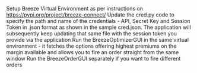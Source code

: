 Setup Breeze Virtual Environment as per instructions on https://pypi.org/project/breeze-connect/
Update the cred.py code to specify the path and name of the credentials - API, Secret Key and Session Token in .json format as shown in the sample cred.json. The application will subsequently keep updating that same file with the session token you provide via the application
Run the BreezeOptimizerGUI in the same virtual environment - it fetches the options offering highest premiums on the margin available and allows you to fire an order straight from the same window
Run the BreezeOrderGUI separately if you want to fire different orders
